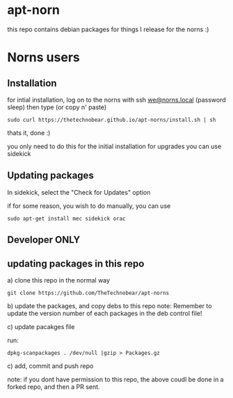 # apt-norn

this repo contains debian packages for things I release for the norns :) 



# Norns users 

## Installation

for intial installation, log on to the norns with ssh we@norns.local (password sleep) 
then type (or copy n' paste) 

```
sudo curl https://thetechnobear.github.io/apt-norns/install.sh | sh
```

thats it, done :) 

you only need to do this for the initial installation for upgrades you can use sidekick


## Updating packages

In sidekick, select the "Check for Updates" option 

if for some reason, you wish to do manually, you can use
```
sudo apt-get install mec sidekick orac
```



## Developer ONLY

## updating packages in this repo

a) clone this repo in the normal way
```
git clone https://github.com/TheTechnobear/apt-norns
```

b) update the packages, and copy debs to this repo
note: Remember to update the version number of each packages in the deb control file!

c) update pacakges file 

run:
```
dpkg-scanpackages . /dev/null |gzip > Packages.gz
```
c) add, commit and push repo

note: if you dont have permission to this repo, the above coudl be done in a forked repo, 
and then a PR sent.
